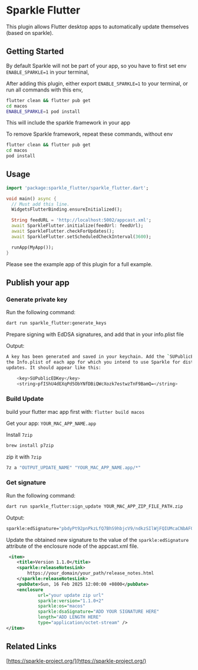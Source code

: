 # Sparkle Flutter

This plugin allows Flutter desktop apps to automatically update themselves (based on sparkle).

## Getting Started

By default Sparkle will not be part of your app, so you have to first set env `ENABLE_SPARKLE=1` in your terminal,

After adding this plugin, either export `ENABLE_SPARKLE=1` to your terminal, or run all commands with this env,

```sh
flutter clean && flutter pub get
cd macos
ENABLE_SPARKLE=1 pod install
```

This will include the sparkle framework in your app

To remove Sparkle framework, repeat these commands, without env

```sh
flutter clean && flutter pub get
cd macos
pod install
```

## Usage

```dart
import 'package:sparkle_flutter/sparkle_flutter.dart';

void main() async {
  // Must add this line.
  WidgetsFlutterBinding.ensureInitialized();

  String feedURL = 'http://localhost:5002/appcast.xml';
  await SparkleFlutter.initialize(feedUrl: feedUrl);
  await SparkleFlutter.checkForUpdates();
  await SparkleFlutter.setScheduledCheckInterval(3600);

  runApp(MyApp());
}
```

Please see the example app of this plugin for a full example.

## Publish your app

### Generate private key

Run the following command:

```sh
dart run sparkle_flutter:generate_keys
```

Prepare signing with EdDSA signatures, and add that in your info.plist file

Output:

```sh
A key has been generated and saved in your keychain. Add the `SUPublicEDKey` key to
the Info.plist of each app for which you intend to use Sparkle for distributing
updates. It should appear like this:

    <key>SUPublicEDKey</key>
    <string>pfIShU4dEXqPd5ObYNfDBiQWcXozk7estwzTnF9BamQ=</string>
```

### Build Update

build your flutter mac app first with: `flutter build macos`

Get your app: `YOUR_MAC_APP_NAME.app`

Install `7zip`

```sh
brew install p7zip
```

zip it with `7zip`

```sh
7z a "OUTPUT_UPDATE_NAME" "YOUR_MAC_APP_NAME.app/*"
```

### Get signature

Run the following command:

```sh
dart run sparkle_flutter:sign_update YOUR_MAC_APP_ZIP_FILE_PATH.zip
```

Output:

```sh
sparkle:edSignature="pbdyPt92pnPkzLfQ7BhS9hbjcV9/ndkzSIlWjFQIUMcaCNbAFO2fzl0tISMNJApG2POTkZY0/kJQ2yZYOSVgAA==" length="13400992"
```

Update the obtained new signature to the value of the `sparkle:edSignature` attribute of the enclosure node of the appcast.xml file.

```xml
 <item>
    <title>Version 1.1.0</title>
    <sparkle:releaseNotesLink>
        https://your_domain/your_path/release_notes.html
    </sparkle:releaseNotesLink>
    <pubDate>Sun, 16 Feb 2025 12:00:00 +0800</pubDate>
    <enclosure
            url="your update zip url"
            sparkle:version="1.1.0+2"
            sparkle:os="macos"
            sparkle:dsaSignature="ADD YOUR SIGNATURE HERE"
            length="ADD LENGTH HERE"
            type="application/octet-stream" />
</item>
```

## Related Links

[https://sparkle-project.org/](https://sparkle-project.org/)
